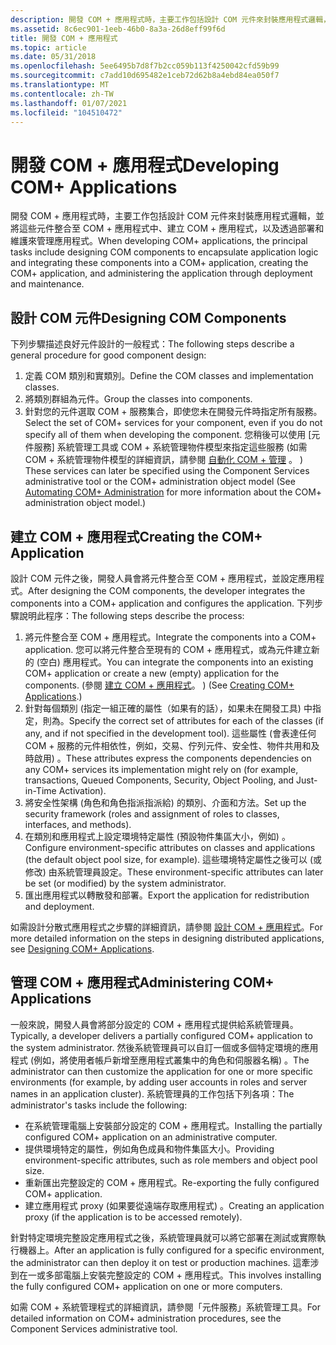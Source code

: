 ```yaml
---
description: 開發 COM + 應用程式時，主要工作包括設計 COM 元件來封裝應用程式邏輯，並將這些元件整合至 COM + 應用程式中、建立 COM + 應用程式，以及透過部署和維護來管理應用程式。
ms.assetid: 8c6ec901-1eeb-46b0-8a3a-26d8eff99f6d
title: 開發 COM + 應用程式
ms.topic: article
ms.date: 05/31/2018
ms.openlocfilehash: 5ee6495b7d8f7b2cc059b113f4250042cfd59b99
ms.sourcegitcommit: c7add10d695482e1ceb72d62b8a4ebd84ea050f7
ms.translationtype: MT
ms.contentlocale: zh-TW
ms.lasthandoff: 01/07/2021
ms.locfileid: "104510472"
---
```

# <a name="developing-com-applications"></a><span data-ttu-id="9959c-103">開發 COM + 應用程式</span><span class="sxs-lookup"><span data-stu-id="9959c-103">Developing COM+ Applications</span></span>

<span data-ttu-id="9959c-104">開發 COM + 應用程式時，主要工作包括設計 COM 元件來封裝應用程式邏輯，並將這些元件整合至 COM + 應用程式中、建立 COM + 應用程式，以及透過部署和維護來管理應用程式。</span><span class="sxs-lookup"><span data-stu-id="9959c-104">When developing COM+ applications, the principal tasks include designing COM components to encapsulate application logic and integrating these components into a COM+ application, creating the COM+ application, and administering the application through deployment and maintenance.</span></span>

## <a name="designing-com-components"></a><span data-ttu-id="9959c-105">設計 COM 元件</span><span class="sxs-lookup"><span data-stu-id="9959c-105">Designing COM Components</span></span>

<span data-ttu-id="9959c-106">下列步驟描述良好元件設計的一般程式：</span><span class="sxs-lookup"><span data-stu-id="9959c-106">The following steps describe a general procedure for good component design:</span></span>

1.  <span data-ttu-id="9959c-107">定義 COM 類別和實類別。</span><span class="sxs-lookup"><span data-stu-id="9959c-107">Define the COM classes and implementation classes.</span></span>
2.  <span data-ttu-id="9959c-108">將類別群組為元件。</span><span class="sxs-lookup"><span data-stu-id="9959c-108">Group the classes into components.</span></span>
3.  <span data-ttu-id="9959c-109">針對您的元件選取 COM + 服務集合，即使您未在開發元件時指定所有服務。</span><span class="sxs-lookup"><span data-stu-id="9959c-109">Select the set of COM+ services for your component, even if you do not specify all of them when developing the component.</span></span> <span data-ttu-id="9959c-110">您稍後可以使用 [元件服務] 系統管理工具或 COM + 系統管理物件模型來指定這些服務 (如需 COM + 系統管理物件模型的詳細資訊，請參閱 [自動化 COM + 管理](automating-com--administration.md) 。 ) </span><span class="sxs-lookup"><span data-stu-id="9959c-110">These services can later be specified using the Component Services administrative tool or the COM+ administration object model (See [Automating COM+ Administration](automating-com--administration.md) for more information about the COM+ administration object model.)</span></span>

## <a name="creating-the-com-application"></a><span data-ttu-id="9959c-111">建立 COM + 應用程式</span><span class="sxs-lookup"><span data-stu-id="9959c-111">Creating the COM+ Application</span></span>

<span data-ttu-id="9959c-112">設計 COM 元件之後，開發人員會將元件整合至 COM + 應用程式，並設定應用程式。</span><span class="sxs-lookup"><span data-stu-id="9959c-112">After designing the COM components, the developer integrates the components into a COM+ application and configures the application.</span></span> <span data-ttu-id="9959c-113">下列步驟說明此程序：</span><span class="sxs-lookup"><span data-stu-id="9959c-113">The following steps describe the process:</span></span>

1.  <span data-ttu-id="9959c-114">將元件整合至 COM + 應用程式。</span><span class="sxs-lookup"><span data-stu-id="9959c-114">Integrate the components into a COM+ application.</span></span> <span data-ttu-id="9959c-115">您可以將元件整合至現有的 COM + 應用程式，或為元件建立新的 (空白) 應用程式。</span><span class="sxs-lookup"><span data-stu-id="9959c-115">You can integrate the components into an existing COM+ application or create a new (empty) application for the components.</span></span> <span data-ttu-id="9959c-116"> (參閱 [建立 COM + 應用程式](creating-com--applications.md)。 ) </span><span class="sxs-lookup"><span data-stu-id="9959c-116">(See [Creating COM+ Applications](creating-com--applications.md).)</span></span>
2.  <span data-ttu-id="9959c-117">針對每個類別 (指定一組正確的屬性（如果有的話），如果未在開發工具) 中指定，則為。</span><span class="sxs-lookup"><span data-stu-id="9959c-117">Specify the correct set of attributes for each of the classes (if any, and if not specified in the development tool).</span></span> <span data-ttu-id="9959c-118">這些屬性 (會表達任何 COM + 服務的元件相依性，例如，交易、佇列元件、安全性、物件共用和及時啟用) 。</span><span class="sxs-lookup"><span data-stu-id="9959c-118">These attributes express the components dependencies on any COM+ services its implementation might rely on (for example, transactions, Queued Components, Security, Object Pooling, and Just-in-Time Activation).</span></span>
3.  <span data-ttu-id="9959c-119">將安全性架構 (角色和角色指派指派給) 的類別、介面和方法。</span><span class="sxs-lookup"><span data-stu-id="9959c-119">Set up the security framework (roles and assignment of roles to classes, interfaces, and methods).</span></span>
4.  <span data-ttu-id="9959c-120">在類別和應用程式上設定環境特定屬性 (預設物件集區大小，例如) 。</span><span class="sxs-lookup"><span data-stu-id="9959c-120">Configure environment-specific attributes on classes and applications (the default object pool size, for example).</span></span> <span data-ttu-id="9959c-121">這些環境特定屬性之後可以 (或修改) 由系統管理員設定。</span><span class="sxs-lookup"><span data-stu-id="9959c-121">These environment-specific attributes can later be set (or modified) by the system administrator.</span></span>
5.  <span data-ttu-id="9959c-122">匯出應用程式以轉散發和部署。</span><span class="sxs-lookup"><span data-stu-id="9959c-122">Export the application for redistribution and deployment.</span></span>

<span data-ttu-id="9959c-123">如需設計分散式應用程式之步驟的詳細資訊，請參閱 [設計 COM + 應用程式](designing-com--applications.md)。</span><span class="sxs-lookup"><span data-stu-id="9959c-123">For more detailed information on the steps in designing distributed applications, see [Designing COM+ Applications](designing-com--applications.md).</span></span>

## <a name="administering-com-applications"></a><span data-ttu-id="9959c-124">管理 COM + 應用程式</span><span class="sxs-lookup"><span data-stu-id="9959c-124">Administering COM+ Applications</span></span>

<span data-ttu-id="9959c-125">一般來說，開發人員會將部分設定的 COM + 應用程式提供給系統管理員。</span><span class="sxs-lookup"><span data-stu-id="9959c-125">Typically, a developer delivers a partially configured COM+ application to the system administrator.</span></span> <span data-ttu-id="9959c-126">然後系統管理員可以自訂一個或多個特定環境的應用程式 (例如，將使用者帳戶新增至應用程式叢集中的角色和伺服器名稱) 。</span><span class="sxs-lookup"><span data-stu-id="9959c-126">The administrator can then customize the application for one or more specific environments (for example, by adding user accounts in roles and server names in an application cluster).</span></span> <span data-ttu-id="9959c-127">系統管理員的工作包括下列各項：</span><span class="sxs-lookup"><span data-stu-id="9959c-127">The administrator's tasks include the following:</span></span>

-   <span data-ttu-id="9959c-128">在系統管理電腦上安裝部分設定的 COM + 應用程式。</span><span class="sxs-lookup"><span data-stu-id="9959c-128">Installing the partially configured COM+ application on an administrative computer.</span></span>
-   <span data-ttu-id="9959c-129">提供環境特定的屬性，例如角色成員和物件集區大小。</span><span class="sxs-lookup"><span data-stu-id="9959c-129">Providing environment-specific attributes, such as role members and object pool size.</span></span>
-   <span data-ttu-id="9959c-130">重新匯出完整設定的 COM + 應用程式。</span><span class="sxs-lookup"><span data-stu-id="9959c-130">Re-exporting the fully configured COM+ application.</span></span>
-   <span data-ttu-id="9959c-131">建立應用程式 proxy (如果要從遠端存取應用程式) 。</span><span class="sxs-lookup"><span data-stu-id="9959c-131">Creating an application proxy (if the application is to be accessed remotely).</span></span>

<span data-ttu-id="9959c-132">針對特定環境完整設定應用程式之後，系統管理員就可以將它部署在測試或實際執行機器上。</span><span class="sxs-lookup"><span data-stu-id="9959c-132">After an application is fully configured for a specific environment, the administrator can then deploy it on test or production machines.</span></span> <span data-ttu-id="9959c-133">這牽涉到在一或多部電腦上安裝完整設定的 COM + 應用程式。</span><span class="sxs-lookup"><span data-stu-id="9959c-133">This involves installing the fully configured COM+ application on one or more computers.</span></span>

<span data-ttu-id="9959c-134">如需 COM + 系統管理程式的詳細資訊，請參閱「元件服務」系統管理工具。</span><span class="sxs-lookup"><span data-stu-id="9959c-134">For detailed information on COM+ administration procedures, see the Component Services administrative tool.</span></span>

 

 



